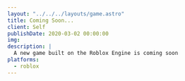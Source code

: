 ```yaml
---
layout: "../../../layouts/game.astro"
title: Coming Soon...
client: Self
publishDate: 2020-03-02 00:00:00
img: 
description: |
  A new game built on the Roblox Engine is coming soon
platforms:
  - roblox
---
```


